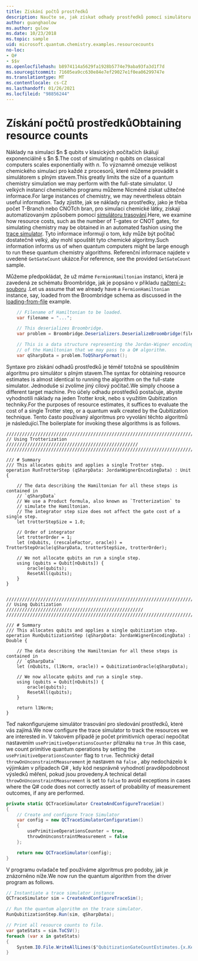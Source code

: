 ```yaml
---
title: Získání počtů prostředků
description: Naučte se, jak získat odhady prostředků pomocí simulátoru trasování.
author: guanghaolow
ms.author: gulow
ms.date: 10/23/2018
ms.topic: sample
uid: microsoft.quantum.chemistry.examples.resourcecounts
no-loc:
- Q#
- $$v
ms.openlocfilehash: b8974114a5629fa1928b5774e79aba93fa3d1f7d
ms.sourcegitcommit: 71605ea9cc630e84e7ef29027e1f0ea06299747e
ms.translationtype: MT
ms.contentlocale: cs-CZ
ms.lasthandoff: 01/26/2021
ms.locfileid: "98856244"
---
```

# <a name="obtaining-resource-counts"></a><span data-ttu-id="004e3-103">Získání počtů prostředků</span><span class="sxs-lookup"><span data-stu-id="004e3-103">Obtaining resource counts</span></span>

<span data-ttu-id="004e3-104">Náklady na simulaci $n $ qubits v klasických počítačích škálují exponenciálně s $n $.</span><span class="sxs-lookup"><span data-stu-id="004e3-104">The cost of simulating $n$ qubits on classical computers scales exponentially with $n$.</span></span> <span data-ttu-id="004e3-105">To významně omezuje velikost chemického simulaci pro každé z procesorů, které můžeme provádět s simulátorem s plným stavem.</span><span class="sxs-lookup"><span data-stu-id="004e3-105">This greatly limits the size of a quantum chemistry simulation we may perform with the full-state simulator.</span></span> <span data-ttu-id="004e3-106">U velkých instancí chemického programu můžeme Nicméně získat užitečné informace.</span><span class="sxs-lookup"><span data-stu-id="004e3-106">For large instances of chemistry, we may nevertheless obtain useful information.</span></span> <span data-ttu-id="004e3-107">Tady zjistíte, jak se náklady na prostředky, jako je třeba počet T-Branch nebo CNOTch bran, pro simulaci chemické látky, získají automatizovaným způsobem pomocí [simulátoru trasování](xref:microsoft.quantum.machines.qc-trace-simulator.intro).</span><span class="sxs-lookup"><span data-stu-id="004e3-107">Here, we examine how resource costs, such as the number of T-gates or CNOT gates, for simulating chemistry may be obtained in an automated fashion using the [trace simulator](xref:microsoft.quantum.machines.qc-trace-simulator.intro).</span></span> <span data-ttu-id="004e3-108">Tyto informace informují o tom, kdy může být počítač dostatečně velký, aby mohl spouštět tyto chemické algoritmy.</span><span class="sxs-lookup"><span data-stu-id="004e3-108">Such information informs us of when quantum computers might be large enough to run these quantum chemistry algorithms.</span></span> <span data-ttu-id="004e3-109">Referenční informace najdete v uvedené `GetGateCount` ukázce.</span><span class="sxs-lookup"><span data-stu-id="004e3-109">For reference, see the provided `GetGateCount` sample.</span></span>

<span data-ttu-id="004e3-110">Můžeme předpokládat, že už máme `FermionHamiltonian` instanci, která je zavedená ze schématu Broombridge, jak je popsáno v příkladu [načtení-z-souboru](xref:microsoft.quantum.chemistry.examples.loadhamiltonian) .</span><span class="sxs-lookup"><span data-stu-id="004e3-110">Let us assume that we already have a `FermionHamiltonian` instance, say, loaded from the Broombridge schema as discussed in the [loading-from-file](xref:microsoft.quantum.chemistry.examples.loadhamiltonian) example.</span></span> 

```csharp
    // Filename of Hamiltonian to be loaded.
    var filename = "...";

    // This deserializes Broombridge.
    var problem = Broombridge.Deserializers.DeserializeBroombridge(filename).ProblemDescriptions.First();

    // This is a data structure representing the Jordan-Wigner encoding 
    // of the Hamiltonian that we may pass to a Q# algorithm.
    var qSharpData = problem.ToQSharpFormat();
```

<span data-ttu-id="004e3-111">Syntaxe pro získání odhadů prostředků je téměř totožná se spouštěním algoritmu pro simulátor s plným stavem.</span><span class="sxs-lookup"><span data-stu-id="004e3-111">The syntax for obtaining resource estimates is almost identical to running the algorithm on the full-state simulator.</span></span> <span data-ttu-id="004e3-112">Jednoduše si zvolíme jiný cílový počítač.</span><span class="sxs-lookup"><span data-stu-id="004e3-112">We simply choose a different target machine.</span></span> <span data-ttu-id="004e3-113">Pro účely odhadu prostředků postačuje, abyste vyhodnotili náklady na jeden Trotter krok, nebo s využitím Qubitization techniky.</span><span class="sxs-lookup"><span data-stu-id="004e3-113">For the purposes of resource estimates, it suffices to evaluate the cost of a single Trotter step, or a quantum walk created by the Qubitization technique.</span></span> <span data-ttu-id="004e3-114">Tento často používaný algoritmus pro vyvolání těchto algoritmů je následující.</span><span class="sxs-lookup"><span data-stu-id="004e3-114">The boilerplate for invoking these algorithms is as follows.</span></span>

```qsharp
//////////////////////////////////////////////////////////////////////////
// Using Trotterization //////////////////////////////////////////////////
//////////////////////////////////////////////////////////////////////////

/// # Summary
/// This allocates qubits and applies a single Trotter step.
operation RunTrotterStep (qSharpData: JordanWignerEncodingData) : Unit {
    
    // The data describing the Hamiltonian for all these steps is contained in
    // `qSharpData`
    // We use a Product formula, also known as `Trotterization` to
    // simulate the Hamiltonian.
    // The integrator step size does not affect the gate cost of a single step.
    let trotterStepSize = 1.0;
    
    // Order of integrator
    let trotterOrder = 1;
    let (nQubits, (rescaleFactor, oracle)) = TrotterStepOracle(qSharpData, trotterStepSize, trotterOrder);
    
    // We not allocate qubits an run a single step.
    using (qubits = Qubit[nQubits]) {
        oracle(qubits);
        ResetAll(qubits);
    }
}


//////////////////////////////////////////////////////////////////////////
// Using Qubitization ////////////////////////////////////////////////////
//////////////////////////////////////////////////////////////////////////

/// # Summary
/// This allocates qubits and applies a single qubitization step.
operation RunQubitizationStep (qSharpData: JordanWignerEncodingData) : Double {
    
    // The data describing the Hamiltonian for all these steps is contained in
    // `qSharpData`
    let (nQubits, (l1Norm, oracle)) = QubitizationOracle(qSharpData);
    
    // We now allocate qubits and run a single step.
    using (qubits = Qubit[nQubits]) {
        oracle(qubits);
        ResetAll(qubits);
    }
    
    return l1Norm;
}
```

<span data-ttu-id="004e3-115">Teď nakonfigurujeme simulátor trasování pro sledování prostředků, které vás zajímá.</span><span class="sxs-lookup"><span data-stu-id="004e3-115">We now configure the trace simulator to track the resources we are interested in.</span></span> <span data-ttu-id="004e3-116">V takovém případě je počet primitivních operací nepočítat nastavením `usePrimitiveOperationsCounter` příznaku na `true` .</span><span class="sxs-lookup"><span data-stu-id="004e3-116">In this case, we count primitive quantum operations by setting the `usePrimitiveOperationsCounter` flag to `true`.</span></span> <span data-ttu-id="004e3-117">Technický detail `throwOnUnconstraintMeasurement` je nastaven na `false` , aby nedocházelo k výjimkám v případech Q# , kdy kód nesprávně vyhodnotí pravděpodobnost výsledků měření, pokud jsou provedeny.</span><span class="sxs-lookup"><span data-stu-id="004e3-117">A technical detail `throwOnUnconstraintMeasurement` is set to `false` to avoid exceptions in cases where the Q# code does not correctly assert of probability of measurement outcomes, if any are performed.</span></span>

```csharp
private static QCTraceSimulator CreateAndConfigureTraceSim()
{
    // Create and configure Trace Simulator
    var config = new QCTraceSimulatorConfiguration()
    {
        usePrimitiveOperationsCounter = true,
        throwOnUnconstraintMeasurement = false
    };

    return new QCTraceSimulator(config);
}
```

<span data-ttu-id="004e3-118">V programu ovladače teď používáme algoritmus pro podoby, jak je znázorněno níže.</span><span class="sxs-lookup"><span data-stu-id="004e3-118">We now run the quantum algorithm from the driver program as follows.</span></span>

```csharp
// Instantiate a trace simulator instance
QCTraceSimulator sim = CreateAndConfigureTraceSim();

// Run the quantum algorithm on the trace simulator.
RunQubitizationStep.Run(sim, qSharpData);

// Print all resource counts to file.
var gateStats = sim.ToCSV();
foreach (var x in gateStats)
{
    System.IO.File.WriteAllLines($"QubitizationGateCountEstimates.{x.Key}.csv", new string[] { x.Value });
}
```